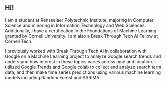 ## Hi!

I am a student at Rensselaer Polytechnic Institute, majoring in Computer Science and minoring in Information Technology and Web Sciences. Additionally, I have a certification in the Foundations of Machine Learning granted by Cornell University. I am also a Break Through Tech AI Fellow at Cornell Tech. 

I previously worked with Break Through Tech AI in collaboration with Google on a Machine Learning project to analyze Google search trends and understand how interest in these topics varies across time and location. I utilized Google Trends and Google colab to collect and analyze search term data, and then make time series predictions using various machine learning models including Random Forest and SARIMA. 

<!--
**caitlinyau0717/caitlinyau0717** is a ✨ _special_ ✨ repository because its `README.md` (this file) appears on your GitHub profile.

Here are some ideas to get you started:

- 🔭 I’m currently working on ...
- 🌱 I’m currently learning ...
- 👯 I’m looking to collaborate on ...
- 🤔 I’m looking for help with ...
- 💬 Ask me about ...
- 📫 How to reach me: ...
- 😄 Pronouns: ...
- ⚡ Fun fact: ...
-->

